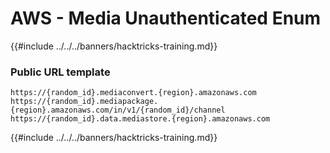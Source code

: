 # AWS - Media Unauthenticated Enum

{{#include ../../../banners/hacktricks-training.md}}

### Public URL template

```
https://{random_id}.mediaconvert.{region}.amazonaws.com
https://{random_id}.mediapackage.{region}.amazonaws.com/in/v1/{random_id}/channel
https://{random_id}.data.mediastore.{region}.amazonaws.com
```

{{#include ../../../banners/hacktricks-training.md}}
